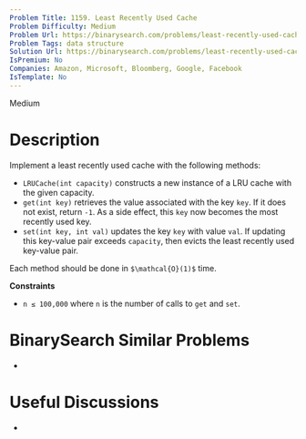 ```yaml
---
Problem Title: 1159. Least Recently Used Cache
Problem Difficulty: Medium
Problem Url: https://binarysearch.com/problems/least-recently-used-cache/
Problem Tags: data structure
Solution Url: https://binarysearch.com/problems/least-recently-used-cache/solutions/
IsPremium: No
Companies: Amazon, Microsoft, Bloomberg, Google, Facebook
IsTemplate: No
---
```


<span style="color: ;">Medium</span>

# Description

Implement a least recently used cache with the following methods:

- `LRUCache(int capacity)` constructs a new instance of a LRU cache with the given capacity.
- `get(int key)` retrieves the value associated with the key `key`. If it does not exist, return `-1`. As a side effect, this `key` now becomes the most recently used key.
- `set(int key, int val)` updates the key `key` with value `val`. If updating this key-value pair exceeds `capacity`, then evicts the least recently used key-value pair.

Each method should be done in `$\mathcal{O}(1)$` time.

**Constraints**
- `n ≤ 100,000` where `n` is the number of calls to `get` and `set`.

# BinarySearch Similar Problems

- []()

# Useful Discussions

- []()
